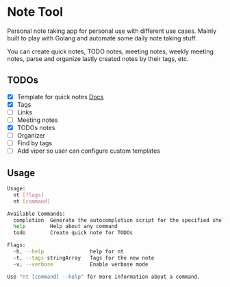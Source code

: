 # Note Tool

Personal note taking app for personal use with different use cases.
Mainly built to play with Golang and automate some daily note taking stuff.

You can create quick notes, TODO notes, meeting notes, weekly meeting notes,
parse and organize lastly created notes by their tags, etc.

## TODOs

- [x] Template for quick notes
  [Docs](https://pkg.go.dev/text/template#example-Template-Block)
- [x] Tags
- [ ] Links
- [ ] Meeting notes
- [x] TODOs notes
- [ ] Organizer
- [ ] Find by tags
- [ ] Add viper so user can configure custom templates

## Usage

```bash
Usage:
  nt [flags]
  nt [command]

Available Commands:
  completion  Generate the autocompletion script for the specified shell
  help        Help about any command
  todo        Create quick note for TODOs

Flags:
  -h, --help               help for nt
  -t, --tags stringArray   Tags for the new note
  -v, --verbose            Enable verbose mode

Use "nt [command] --help" for more information about a command.

```
